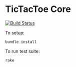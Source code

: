 TicTacToe Core
===============
[![Build Status](https://travis-ci.org/bbuchalter/tictactoe_core.png?branch=master)](https://travis-ci.org/bbuchalter/tictactoe_core)

To setup:
```
bundle install
```

To run test suite:
```
rake
```